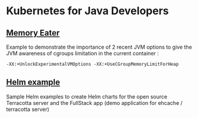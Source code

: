 # Kubernetes for Java Developers

## [Memory Eater](./memory-eater/)

Example to demonstrate the importance of 2 recent JVM options to give the JVM awareness of cgroups limitation in the current container :

```-XX:+UnlockExperimentalVMOptions -XX:+UseCGroupMemoryLimitForHeap```

## [Helm example](./helm-example/)

Sample Helm examples to create Helm charts for the open source Terracotta server and the FullStack app (demo application for ehcache / terracotta server)

